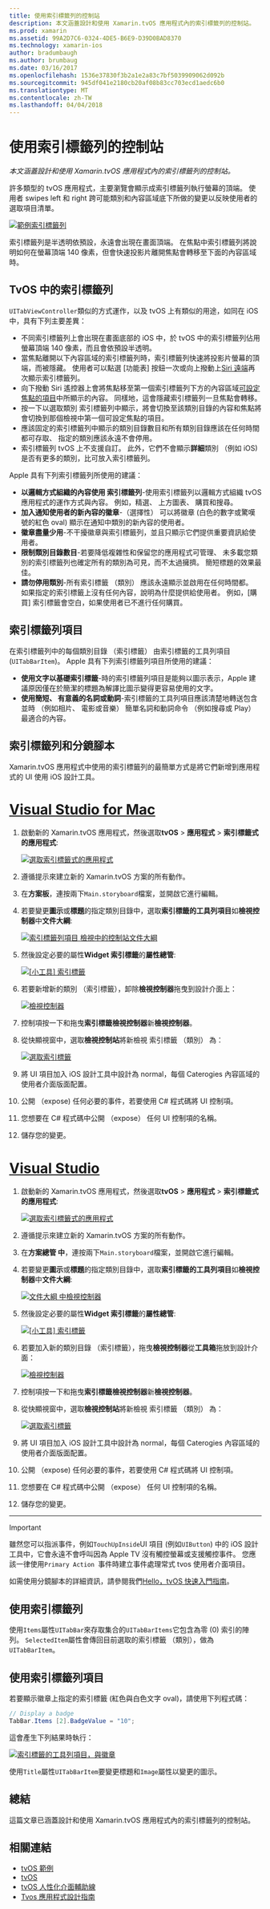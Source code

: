 ```yaml
---
title: 使用索引標籤列的控制站
description: 本文涵蓋設計和使用 Xamarin.tvOS 應用程式內的索引標籤列的控制站。
ms.prod: xamarin
ms.assetid: 99A2D7C6-0324-4DE5-B6E9-D39D0BAD8370
ms.technology: xamarin-ios
author: bradumbaugh
ms.author: brumbaug
ms.date: 03/16/2017
ms.openlocfilehash: 1536e37830f3b2a1e2a83c7bf5039909062d092b
ms.sourcegitcommit: 945df041e2180cb20af08b83cc703ecd1aedc6b0
ms.translationtype: MT
ms.contentlocale: zh-TW
ms.lasthandoff: 04/04/2018
---
```

# <a name="working-with-tab-bar-controller"></a>使用索引標籤列的控制站

_本文涵蓋設計和使用 Xamarin.tvOS 應用程式內的索引標籤列的控制站。_

許多類型的 tvOS 應用程式，主要瀏覽會顯示成索引標籤列執行螢幕的頂端。 使用者 swipes left 和 right 跨可能類別和內容區域底下所做的變更以反映使用者的選取項目清單。

[![](tab-bars-images/tab01.png "範例索引標籤列")](tab-bars-images/tab01.png#lightbox)

索引標籤列是半透明依預設，永遠會出現在畫面頂端。 在焦點中索引標籤列將說明如何在螢幕頂端 140 像素，但會快速投影片離開焦點會轉移至下面的內容區域時。

<a name="Tab-Bars-in-tvOS" />

## <a name="tab-bars-in-tvos"></a>TvOS 中的索引標籤列

`UITabViewController`類似的方式運作，以及 tvOS 上有類似的用途，如同在 iOS 中，具有下列主要差異：

- 不同索引標籤列上會出現在畫面底部的 iOS 中，於 tvOS 中的索引標籤列佔用螢幕頂端 140 像素，而且會依預設半透明。
- 當焦點離開以下內容區域的索引標籤列時，索引標籤列快速將投影片螢幕的頂端，而被隱藏。 使用者可以點選 [功能表] 按鈕一次或向上撥動上[Siri 遠端](~/ios/tvos/platform/remote-bluetooth.md#The-Siri-Remote)再次顯示索引標籤列。
- 向下撥動 Siri 遙控器上會將焦點移至第一個索引標籤列下方的內容區域[可設定焦點的項目](~/ios/tvos/app-fundamentals/navigation-focus.md#Focus-and-Selection)中所顯示的內容。 同樣地，這會隱藏索引標籤列一旦焦點會轉移。
- 按一下以選取類別 索引標籤列中顯示，將會切換至該類別目錄的內容和焦點將會切換到那個檢視中第一個可設定焦點的項目。
- 應該固定的索引標籤列中顯示的類別目錄數目和所有類別目錄應該在任何時間都可存取、 指定的類別應該永遠不會停用。
- 索引標籤列 tvOS 上不支援自訂。 此外，它們不會顯示**詳細**類別 （例如 iOS) 是否有更多的類別，比可放入索引標籤列。

Apple 具有下列索引標籤列所使用的建議：

- **以邏輯方式組織的內容使用 索引標籤列**-使用索引標籤列以邏輯方式組織 tvOS 應用程式的運作方式與內容。 例如，精選、 上方圖表、 購買和搜尋。
- **加入通知使用者的新內容的徽章**-（選擇性） 可以將徽章 (白色的數字或驚嘆號的紅色 oval) 顯示在通知中類別的新內容的使用者。
- **徽章盡量少用**-不干擾徽章與索引標籤列，並且只顯示它們提供重要資訊給使用者。
- **限制類別目錄數目**-若要降低複雜性和保留您的應用程式可管理、 未多載您類別的索引標籤列也確定所有的類別為可見，而不太過擁擠。 簡短標題的效果最佳。
- **請勿停用類別**-所有索引標籤 （類別） 應該永遠顯示並啟用在任何時間都。 如果指定的索引標籤上沒有任何內容，說明為什麼提供給使用者。 例如，[購買] 索引標籤會空白，如果使用者已不進行任何購買。

<a name="Tab-Bar-Items" />

## <a name="tab-bar-items"></a>索引標籤列項目

在索引標籤列中的每個類別目錄 （索引標籤） 由索引標籤的工具列項目 (`UITabBarItem`)。 Apple 具有下列索引標籤列項目所使用的建議：

- **使用文字以基礎索引標籤**-時的索引標籤列項目是能夠以圖示表示，Apple 建議原因僅在於簡潔的標題為解譯比圖示變得更容易使用的文字。
- **使用簡短、 有意義的名詞或動詞**-索引標籤的工具列項目應該清楚地轉送包含並時 （例如相片、 電影或音樂） 簡單名詞和動詞命令 （例如搜尋或 Play） 最適合的內容。

<a name="Tab-Bars-and-Storyboards" />

## <a name="tab-bars-and-storyboards"></a>索引標籤列和分鏡腳本

Xamarin.tvOS 應用程式中使用的索引標籤列的最簡單方式是將它們新增到應用程式的 UI 使用 iOS 設計工具。

# <a name="visual-studio-for-mactabvsmac"></a>[Visual Studio for Mac](#tab/vsmac)
    
1. 啟動新的 Xamarin.tvOS 應用程式，然後選取**tvOS** > **應用程式** > **索引標籤式的應用程式**: 

    [![](tab-bars-images/tab02.png "選取索引標籤式的應用程式")](tab-bars-images/tab02.png#lightbox)
1. 遵循提示來建立新的 Xamarin.tvOS 方案的所有動作。
1. 在**方案板**，連按兩下`Main.storyboard`檔案，並開啟它進行編輯。
1. 若要變更**圖示**或**標題**的指定類別目錄中，選取**索引標籤的工具列項目**如**檢視控制器**中**文件大綱**:

    [![](tab-bars-images/tab03a.png "索引標籤列項目 檢視中的控制站文件大綱")](tab-bars-images/tab03a.png#lightbox)
1. 然後設定必要的屬性**Widget 索引標籤**的**屬性總管**: 

    [![](tab-bars-images/tab03.png "[小工具] 索引標籤")](tab-bars-images/tab03.png#lightbox)
1. 若要新增新的類別 （索引標籤），卸除**檢視控制器**拖曳到設計介面上： 

    [![](tab-bars-images/tab04.png "檢視控制器")](tab-bars-images/tab04.png#lightbox)
1. 控制項按一下和拖曳**索引標籤檢視控制器**新**檢視控制器**。
1. 從快顯視窗中，選取**檢視控制站**將新檢視 索引標籤 （類別） 為： 

    [![](tab-bars-images/tab05.png "選取索引標籤")](tab-bars-images/tab05.png#lightbox)
1. 將 UI 項目加入 iOS 設計工具中設計為 normal，每個 Caterogies 內容區域的使用者介面版面配置。
1. 公開 （expose) 任何必要的事件，若要使用 C# 程式碼將 UI 控制項。
1. 您想要在 C# 程式碼中公開 （expose） 任何 UI 控制項的名稱。
1. 儲存您的變更。

# <a name="visual-studiotabvswin"></a>[Visual Studio](#tab/vswin)
    
1. 啟動新的 Xamarin.tvOS 應用程式，然後選取**tvOS** > **應用程式** > **索引標籤式的應用程式**: 

    [![](tab-bars-images/tab02vs.png "選取索引標籤式的應用程式")](tab-bars-images/tab02vs.png#lightbox)
1. 遵循提示來建立新的 Xamarin.tvOS 方案的所有動作。
1. 在**方案總管 中**，連按兩下`Main.storyboard`檔案，並開啟它進行編輯。
1. 若要變更**圖示**或**標題**的指定類別目錄中，選取**索引標籤的工具列項目**如**檢視控制器**中**文件大綱**:

    [![](tab-bars-images/tab03avs.png "文件大綱 中檢視控制器")](tab-bars-images/tab03avs.png#lightbox)
1. 然後設定必要的屬性**Widget 索引標籤**的**屬性總管**: 

    [![](tab-bars-images/tab03vs.png "[小工具] 索引標籤")](tab-bars-images/tab03vs.png#lightbox)
1. 若要加入新的類別目錄 （索引標籤），拖曳**檢視控制器**從**工具箱**拖放到設計介面： 

    [![](tab-bars-images/tab04vs.png "檢視控制器")](tab-bars-images/tab04vs.png#lightbox)
1. 控制項按一下和拖曳**索引標籤檢視控制器**新**檢視控制器**。
1. 從快顯視窗中，選取**檢視控制站**將新檢視 索引標籤 （類別） 為： 

    [![](tab-bars-images/tab05vs.png "選取索引標籤")](tab-bars-images/tab05vs.png#lightbox)
1. 將 UI 項目加入 iOS 設計工具中設計為 normal，每個 Caterogies 內容區域的使用者介面版面配置。
1. 公開 （expose) 任何必要的事件，若要使用 C# 程式碼將 UI 控制項。
1. 您想要在 C# 程式碼中公開 （expose） 任何 UI 控制項的名稱。
1. 儲存您的變更。
    
-----

> [!IMPORTANT]
> 雖然您可以指派事件，例如`TouchUpInside`UI 項目 (例如`UIButton`) 中的 iOS 設計工具中，它會永遠不會呼叫因為 Apple TV 沒有觸控螢幕或支援觸控事件。 您應該一律使用`Primary Action `事件時建立事件處理常式 tvos 使用者介面項目。

如需使用分鏡腳本的詳細資訊，請參閱我們[Hello，tvOS 快速入門指南](~/ios/tvos/get-started/hello-tvos.md)。 

<a name="Working-with-Tab-Bars" />

## <a name="working-with-tab-bars"></a>使用索引標籤列

使用`Items`屬性`UITabBar`來存取集合的`UITabBarItems`它包含為零 (0) 索引的陣列。 `SelectedItem`屬性會傳回目前選取的索引標籤 （類別），做為`UITabBarItem`。


<a name="Working-with-Tab-Bar-Items" />

## <a name="working-with-tab-bar-items"></a>使用索引標籤列項目

若要顯示徽章上指定的索引標籤 (紅色與白色文字 oval)，請使用下列程式碼：

```csharp
// Display a badge
TabBar.Items [2].BadgeValue = "10";
```

這會產生下列結果時執行：

[![](tab-bars-images/tab06.png "索引標籤的工具列項目，與徽章")](tab-bars-images/tab06.png#lightbox)

使用`Title`屬性`UITabBarItem`要變更標題和`Image`屬性以變更的圖示。

<a name="Summary" />

## <a name="summary"></a>總結

這篇文章已涵蓋設計和使用 Xamarin.tvOS 應用程式內的索引標籤列的控制站。




## <a name="related-links"></a>相關連結

- [tvOS 範例](https://developer.xamarin.com/samples/tvos/all/)
- [tvOS](https://developer.apple.com/tvos/)
- [tvOS 人性化介面輔助線](https://developer.apple.com/tvos/human-interface-guidelines/)
- [Tvos 應用程式設計指南](https://developer.apple.com/library/prerelease/tvos/documentation/General/Conceptual/AppleTV_PG/)
